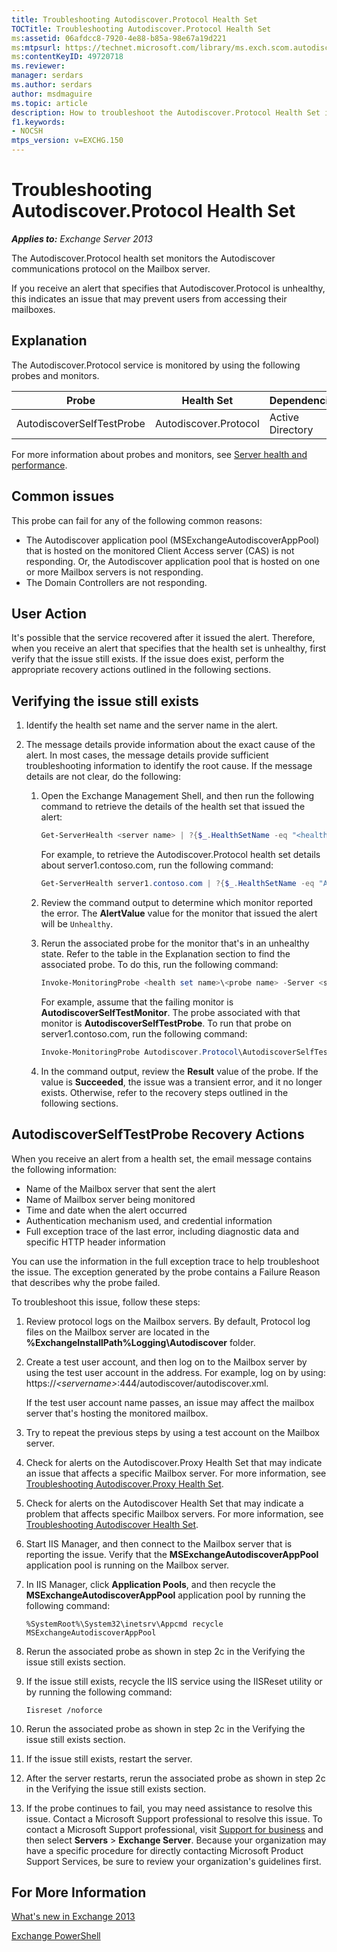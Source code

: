 ```yaml
---
title: Troubleshooting Autodiscover.Protocol Health Set
TOCTitle: Troubleshooting Autodiscover.Protocol Health Set
ms:assetid: 06afdcc8-7920-4e88-b85a-98e67a19d221
ms:mtpsurl: https://technet.microsoft.com/library/ms.exch.scom.autodiscover.protocol(v=EXCHG.150)
ms:contentKeyID: 49720718
ms.reviewer:
manager: serdars
ms.author: serdars
author: msdmaguire
ms.topic: article
description: How to troubleshoot the Autodiscover.Protocol Health Set in Exchange 2013
f1.keywords:
- NOCSH
mtps_version: v=EXCHG.150
---
```


# Troubleshooting Autodiscover.Protocol Health Set

_**Applies to:** Exchange Server 2013_

The Autodiscover.Protocol health set monitors the Autodiscover communications protocol on the Mailbox server.

If you receive an alert that specifies that Autodiscover.Protocol is unhealthy, this indicates an issue that may prevent users from accessing their mailboxes.

## Explanation

The Autodiscover.Protocol service is monitored by using the following probes and monitors.

|Probe|Health Set|Dependencies|Associated Monitors|
|---|---|---|---|
|AutodiscoverSelfTestProbe|Autodiscover.Protocol|Active Directory|AutodiscoverSelfTestMonitor|

For more information about probes and monitors, see [Server health and performance](../../server-health-and-performance-exchange-2013-help.md).

## Common issues

This probe can fail for any of the following common reasons:

- The Autodiscover application pool (MSExchangeAutodiscoverAppPool) that is hosted on the monitored Client Access server (CAS) is not responding. Or, the Autodiscover application pool that is hosted on one or more Mailbox servers is not responding.
- The Domain Controllers are not responding.

## User Action

It's possible that the service recovered after it issued the alert. Therefore, when you receive an alert that specifies that the health set is unhealthy, first verify that the issue still exists. If the issue does exist, perform the appropriate recovery actions outlined in the following sections.

## Verifying the issue still exists

1. Identify the health set name and the server name in the alert.

2. The message details provide information about the exact cause of the alert. In most cases, the message details provide sufficient troubleshooting information to identify the root cause. If the message details are not clear, do the following:

   1. Open the Exchange Management Shell, and then run the following command to retrieve the details of the health set that issued the alert:

      ```powershell
      Get-ServerHealth <server name> | ?{$_.HealthSetName -eq "<health set name>"}
      ```

      For example, to retrieve the Autodiscover.Protocol health set details about server1.contoso.com, run the following command:

      ```powershell
      Get-ServerHealth server1.contoso.com | ?{$_.HealthSetName -eq "Autodiscover.Protocol"}
      ```

   2. Review the command output to determine which monitor reported the error. The **AlertValue** value for the monitor that issued the alert will be `Unhealthy`.

   3. Rerun the associated probe for the monitor that's in an unhealthy state. Refer to the table in the Explanation section to find the associated probe. To do this, run the following command:

      ```powershell
      Invoke-MonitoringProbe <health set name>\<probe name> -Server <server name> | Format-List
      ```

      For example, assume that the failing monitor is **AutodiscoverSelfTestMonitor**. The probe associated with that monitor is **AutodiscoverSelfTestProbe**. To run that probe on server1.contoso.com, run the following command:

      ```powershell
      Invoke-MonitoringProbe Autodiscover.Protocol\AutodiscoverSelfTestProbe -Server server1.contoso.com | Format-List
      ```

   4. In the command output, review the **Result** value of the probe. If the value is **Succeeded**, the issue was a transient error, and it no longer exists. Otherwise, refer to the recovery steps outlined in the following sections.

## AutodiscoverSelfTestProbe Recovery Actions

When you receive an alert from a health set, the email message contains the following information:

- Name of the Mailbox server that sent the alert
- Name of Mailbox server being monitored
- Time and date when the alert occurred
- Authentication mechanism used, and credential information
- Full exception trace of the last error, including diagnostic data and specific HTTP header information

You can use the information in the full exception trace to help troubleshoot the issue. The exception generated by the probe contains a Failure Reason that describes why the probe failed.

To troubleshoot this issue, follow these steps:

1. Review protocol logs on the Mailbox servers. By default, Protocol log files on the Mailbox server are located in the **%ExchangeInstallPath%Logging\\Autodiscover** folder.

2. Create a test user account, and then log on to the Mailbox server by using the test user account in the address. For example, log on by using: https://_\<servername\>_:444/autodiscover/autodiscover.xml.

   If the test user account name passes, an issue may affect the mailbox server that's hosting the monitored mailbox.

3. Try to repeat the previous steps by using a test account on the Mailbox server.

4. Check for alerts on the Autodiscover.Proxy Health Set that may indicate an issue that affects a specific Mailbox server. For more information, see [Troubleshooting Autodiscover.Proxy Health Set](troubleshooting-autodiscover-proxy-health-set.md).

5. Check for alerts on the Autodiscover Health Set that may indicate a problem that affects specific Mailbox servers. For more information, see [Troubleshooting Autodiscover Health Set](troubleshooting-autodiscover-health-set.md).

6. Start IIS Manager, and then connect to the Mailbox server that is reporting the issue. Verify that the **MSExchangeAutodiscoverAppPool** application pool is running on the Mailbox server.

7. In IIS Manager, click **Application Pools**, and then recycle the **MSExchangeAutodiscoverAppPool** application pool by running the following command:

   ```DOS
   %SystemRoot%\System32\inetsrv\Appcmd recycle MSExchangeAutodiscoverAppPool
   ```

8. Rerun the associated probe as shown in step 2c in the Verifying the issue still exists section.

9. If the issue still exists, recycle the IIS service using the IISReset utility or by running the following command:

   ```DOS
   Iisreset /noforce
   ```

10. Rerun the associated probe as shown in step 2c in the Verifying the issue still exists section.

11. If the issue still exists, restart the server.

12. After the server restarts, rerun the associated probe as shown in step 2c in the Verifying the issue still exists section.

13. If the probe continues to fail, you may need assistance to resolve this issue. Contact a Microsoft Support professional to resolve this issue. To contact a Microsoft Support professional, visit [Support for business](https://support.microsoft.com/supportforbusiness/productselection) and then select **Servers** \> **Exchange Server**. Because your organization may have a specific procedure for directly contacting Microsoft Product Support Services, be sure to review your organization's guidelines first.

## For More Information

[What's new in Exchange 2013](../../what-s-new-in-exchange-2013-exchange-2013-help.md)

[Exchange PowerShell](/powershell/exchange/)
